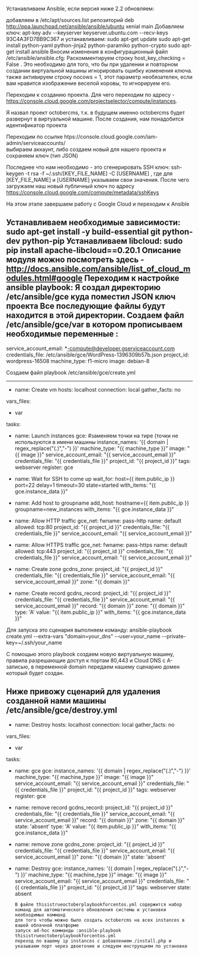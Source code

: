 Устанавливаем Ansible, если версия ниже 2.2 обновляем:

добавляем в /etc/apt/sources.list репозиторий 
deb http://ppa.launchpad.net/ansible/ansible/ubuntu xenial main
Добавляем ключ:
apt-key adv --keyserver keyserver.ubuntu.com --recv-keys 93C4A3FD7BB9C367
и устанавливаем: 
sudo apt-get update
sudo apt-get install python-yaml python-jinja2 python-paramiko python-crypto 
sudo apt-get install ansible
Вносим изменения в конфигурационный файл /etc/ansible/ansible.cfg:
Раскомментируем  строку host_key_checking = False . Это необходимо для того, 
что бы при удалении и повторном создании виртуальной машины игнорировать ошибку изменения ключа.
также активируем строку nocows = 1, этот параметр необязателен, если вам нравится изображение веселой коровы, то игнорируем его.

Переходим к созданию проекта. 
Для чего переходим по адресу - https://console.cloud.google.com/projectselector/compute/instances.

Я назвал проект octobercms, т.к. в будущем именно octobercms будет развернут в виртуальной машине.
После создания, нам понадобится идентификатор проекта

Переходим по ссылке htps://console.cloud.google.com/iam-admin/serviceaccounts/  
выбираем аккаунт, либо создаем новый для нашего проекта и сохраняем ключ (тип JSON) 

Последнее что нам необходимо - это сгенерировать SSH ключ:
ssh-keygen -t rsa -f ~/.ssh/[KEY_FILE_NAME] -C [USERNAME] , где для [KEY_FILE_NAME] и [USERNAME] указываем свои значения.
После чего загружаем наш новый публичный ключ по адресу https://console.cloud.google.com/compute/metadata/sshKeys

На этом этапе завершаем работу с Google Cloud и переходим к Ansible

Устанавливаем необходимые зависимости:
sudo apt-get install -y build-essential git python-dev python-pip
Устанавливаем libcloud:
sudo pip install apache-libcloud==0.20.1
Описание модуля можно посмотреть здесь - http://docs.ansible.com/ansible/list_of_cloud_modules.html#google
Переходим к настройке ansible playbook: 
Я создал директорию /etc/ansible/gce куда поместил JSON ключ проекта
Все последующие файлы будут находится в этой директории. Создаем файл /etc/ansible/gce/var
 в котором прописываем необходимые переменные  :
---
service_account_email: *-compute@developer.gserviceaccount.com
credentials_file: /etc/ansible/gce/WordPress-1396309b57b.json
project_id: wordpress-16508
machine_type: f1-micro
image: debian-8

Cоздаем файл playbook /etc/ansible/gce/create.yml

---
- name: Create vm
 hosts: localhost
 connection: local
 gather_facts: no

 vars_files:
   - var

 tasks:
   - name: Launch instances
     gce:
#заменяем точки на тире (точки не используются в имени машины
         instance_names: '{{ domain | regex_replace("(\.)","-") }}'
         machine_type: "{{ machine_type }}"
         image: "{{ image }}"
         service_account_email: "{{ service_account_email }}"
         credentials_file: "{{ credentials_file }}"
         project_id: "{{ project_id }}"
         tags: webserver
     register: gce

   - name: Wait for SSH to come up
     wait_for: host={{ item.public_ip }} port=22 delay=1 timeout=30 state=started
     with_items: "{{ gce.instance_data }}"

   - name: Add host to groupname
     add_host: hostname={{ item.public_ip }} groupname=new_instances
     with_items: "{{ gce.instance_data }}"

   - name: Allow HTTP traffic
     gce_net:
       fwname: pass-http
       name: default
       allowed: tcp:80
       project_id: "{{ project_id }}"
       credentials_file: "{{ credentials_file }}"
       service_account_email: "{{ service_account_email }}"

   - name: Allow HTTPS traffic
     gce_net:
       fwname: pass-https
       name: default
       allowed: tcp:443
       project_id: "{{ project_id }}"
       credentials_file: "{{ credentials_file }}"
       service_account_email: "{{ service_account_email }}"

   - name: Create zone
     gcdns_zone:
       project_id: "{{ project_id }}"
       credentials_file: "{{ credentials_file }}"
       service_account_email: "{{ service_account_email }}"
       zone: "{{ domain }}"

   - name: Create record
     gcdns_record:
       project_id: "{{ project_id }}"
       credentials_file: "{{ credentials_file }}"
       service_account_email: "{{ service_account_email }}"
       record: "{{ domain }}"
       zone: "{{ domain }}"
       type: 'A'
       value: "{{ item.public_ip }}"
     with_items: "{{ gce.instance_data }}"
 

Для запуска это сценария выполняем команду:
ansible-playbook create.yml --extra-vars "domain=your_dns" --user=your_name --private-key=~/.ssh/your_name

С помощью этого playbook создаем новую виртуальную машину, правила разрешающие доступ к портам 80,443 и Cloud DNS с A-записью, в переменной domain передаем нашему сценарию домен который будет создан.

Ниже привожу сценарий для удаления созданной нами машины
/etc/ansible/gce/destroy.yml
---
- name: Destroy
 hosts: localhost
 connection: local
 gather_facts: no

 vars_files:
   - var

 tasks:
   - name: gce
     gce:
         instance_names: '{{ domain | regex_replace("(\.)","-") }}'
         machine_type: "{{ machine_type }}"
         image: "{{ image }}"
         service_account_email: "{{ service_account_email }}"
         credentials_file: "{{ credentials_file }}"
         project_id: "{{ project_id }}"
         tags: webserver
     register: gce

   - name: remove record
     gcdns_record:
       project_id: "{{ project_id }}"
       credentials_file: "{{ credentials_file }}"
       service_account_email: "{{ service_account_email }}"
       record: "{{ domain }}"
       zone: "{{ domain }}"
       state: 'absent'
       type: 'A'
       value: "{{ item.public_ip }}"
     with_items: "{{ gce.instance_data }}"

   - name: remove zone
     gcdns_zone:
       project_id: "{{ project_id }}"
       credentials_file: "{{ credentials_file }}"
       service_account_email: "{{ service_account_email }}"
       zone: "{{ domain }}"
       state: 'absent'

   - name: Destroy
     gce:
         instance_names: '{{ domain | regex_replace("(\.)","-") }}'
         machine_type: "{{ machine_type }}"
         image: "{{ image }}"
         service_account_email: "{{ service_account_email }}"
         credentials_file: "{{ credentials_file }}"
         project_id: "{{ project_id }}"
         tags: webserver
         state: absent
		 
		 
		 
		 В файле thisistrueoctoberplaybookforcentos.yml содержится набор команд для автоматического обновления системы и установки необходимых комманд 
		 для того чтобы можно было создать octobercms на всех instances в вашей облачной платформе
		 запуск ad-hoc комманды :ansible-playbook thisistrueoctoberplaybookforcentos.yml
		 переход по вашему ip instances с добавлением /install.php и указываем порт через двоеточие и следуем инструкциям по установке
		 
